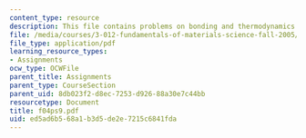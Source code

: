```yaml
---
content_type: resource
description: This file contains problems on bonding and thermodynamics for set 9.
file: /media/courses/3-012-fundamentals-of-materials-science-fall-2005/ed5ad6b568a1b3d5de2e7215c6841fda_f04ps9.pdf
file_type: application/pdf
learning_resource_types:
- Assignments
ocw_type: OCWFile
parent_title: Assignments
parent_type: CourseSection
parent_uid: 8db023f2-d8ec-7253-d926-88a30e7c44bb
resourcetype: Document
title: f04ps9.pdf
uid: ed5ad6b5-68a1-b3d5-de2e-7215c6841fda
---
```

